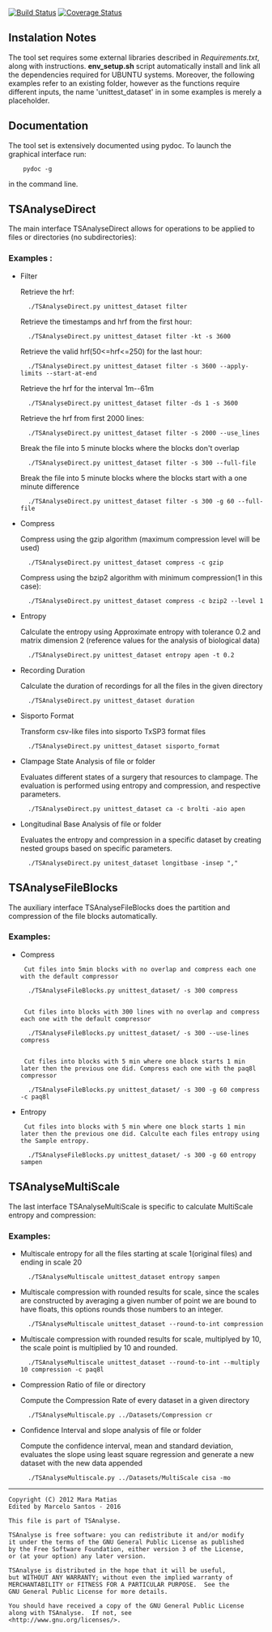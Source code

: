 
[![Build Status](https://travis-ci.org/dngferreira/hrfanalyse.svg?branch=master)](https://travis-ci.org/dngferreira/hrfanalyse)
[![Coverage Status](https://coveralls.io/repos/github/dngferreira/hrfanalyse/badge.svg?branch=master)](https://coveralls.io/github/dngferreira/hrfanalyse?branch=master)
      

## Instalation Notes

The tool set requires some external libraries described in _Requirements.txt_, along with instructions.
**env_setup.sh** script automatically install and link all the dependencies required for UBUNTU systems.
Moreover, the following examples refer to an existing folder, however as the functions require different inputs, 
 the name 'unittest_dataset' in in some examples is merely a placeholder.

## Documentation

The tool set is extensively documented using pydoc. To launch the graphical interface run:

        pydoc -g

in the command line.

## TSAnalyseDirect

The main interface TSAnalyseDirect allows for operations to be applied to files or directories (no subdirectories):


### Examples :


* Filter
     
    Retrieve the hrf:
        
        ./TSAnalyseDirect.py unittest_dataset filter
    
    Retrieve the timestamps and hrf from the first hour: 
        
        ./TSAnalyseDirect.py unittest_dataset filter -kt -s 3600
    
    
    Retrieve the valid hrf(50<=hrf<=250) for the last hour:
        
        ./TSAnalyseDirect.py unittest_dataset filter -s 3600 --apply-limits --start-at-end
    
    Retrieve the hrf for the interval 1m--61m
        
        ./TSAnalyseDirect.py unittest_dataset filter -ds 1 -s 3600
    
    Retrieve the hrf from first 2000 lines:
        
        ./TSAnalyseDirect.py unittest_dataset filter -s 2000 --use_lines
    
    Break the file into 5 minute blocks where the blocks don't overlap
        
        ./TSAnalyseDirect.py unittest_dataset filter -s 300 --full-file
    
    Break the file into 5 minute blocks where the blocks start with a one
    minute difference
        
        ./TSAnalyseDirect.py unittest_dataset filter -s 300 -g 60 --full-file



* Compress
     
    Compress using the gzip algorithm (maximum compression level will be used)
        
        ./TSAnalyseDirect.py unittest_dataset compress -c gzip
    
    Compress using the bzip2 algorithm with minimum compression(1 in this case):
        
        ./TSAnalyseDirect.py unittest_dataset compress -c bzip2 --level 1


* Entropy
    
    Calculate the entropy using Approximate entropy with tolerance 0.2 and matrix
    dimension 2 (reference values for the analysis of biological data)
     
        ./TSAnalyseDirect.py unittest_dataset entropy apen -t 0.2

* Recording Duration

   Calculate the duration of recordings for all the files in the given directory
   
        ./TSAnalyseDirect.py unittest_dataset duration


* Sisporto Format

   Transform csv-like files into sisporto TxSP3 format files
   
        ./TSAnalyseDirect.py unittest_dataset sisporto_format

* Clampage State Analysis of file or folder

   Evaluates different states of a surgery that resources to clampage. The evaluation is performed using entropy 
   and compression, and respective parameters.

        ./TSAnalyseDirect.py unittest_dataset ca -c brolti -aio apen

* Longitudinal Base Analysis of file or folder

   Evaluates the entropy and compression in a specific dataset by creating nested groups based on specific 
   parameters.

        ./TSAnalyseDirect.py unitest_dataset longitbase -insep ","

## TSAnalyseFileBlocks

The auxiliary interface TSAnalyseFileBlocks does the partition and compression of the file blocks
automatically.

### Examples:


* Compress

       Cut files into 5min blocks with no overlap and compress each one with the default compressor
        
        ./TSAnalyseFileBlocks.py unittest_dataset/ -s 300 compress
        
        
       Cut files into blocks with 300 lines with no overlap and compress each one with the default compressor
        
        ./TSAnalyseFileBlocks.py unittest_dataset/ -s 300 --use-lines compress
        
        
       Cut files into blocks with 5 min where one block starts 1 min later then the previous one did. Compress each one with the paq8l compressor
        
        ./TSAnalyseFileBlocks.py unittest_dataset/ -s 300 -g 60 compress -c paq8l


* Entropy
    
       Cut files into blocks with 5 min where one block starts 1 min later then the previous one did. Calculte each files entropy using the Sample entropy.
        
        ./TSAnalyseFileBlocks.py unittest_dataset/ -s 300 -g 60 entropy sampen
    

## TSAnalyseMultiScale

The last interface TSAnalyseMultiScale is specific to calculate MultiScale entropy and compression:

### Examples:

* Multiscale entropy for all the files starting at scale 1(original files) and ending in scale 20

        ./TSAnalyseMultiscale unittest_dataset entropy sampen

* Multiscale compression with rounded results for scale, since the scales are constructed
by averaging a given number of point we are bound to have floats, this options
rounds those numbers to an integer.

        ./TSAnalyseMultiscale unittest_dataset --round-to-int compression

* Multiscale compression with rounded results for scale, multiplyed by 10, the scale
point is multiplied by 10 and rounded.
    
        ./TSAnalyseMultiscale unittest_dataset --round-to-int --multiply 10 compression -c paq8l

* Compression Ratio of file or directory

   Compute the Compression Rate of every dataset in a given directory
   
        ./TSAnalyseMultiscale.py ../Datasets/Compression cr

* Confidence Interval and slope analysis of file or folder

   Compute the confidence interval, mean and standard deviation, evaluates the slope using least square regression
    and generate a new dataset with the new data appended

        ./TSAnalyseMultiscale.py ../Datasets/MultiScale cisa -mo

_______________________________________________________________________________

    Copyright (C) 2012 Mara Matias
    Edited by Marcelo Santos - 2016

    This file is part of TSAnalyse.

    TSAnalyse is free software: you can redistribute it and/or modify
    it under the terms of the GNU General Public License as published
    by the Free Software Foundation, either version 3 of the License,
    or (at your option) any later version.

    TSAnalyse is distributed in the hope that it will be useful,
    but WITHOUT ANY WARRANTY; without even the implied warranty of
    MERCHANTABILITY or FITNESS FOR A PARTICULAR PURPOSE.  See the
    GNU General Public License for more details.

    You should have received a copy of the GNU General Public License
    along with TSAnalyse.  If not, see
    <http://www.gnu.org/licenses/>.
